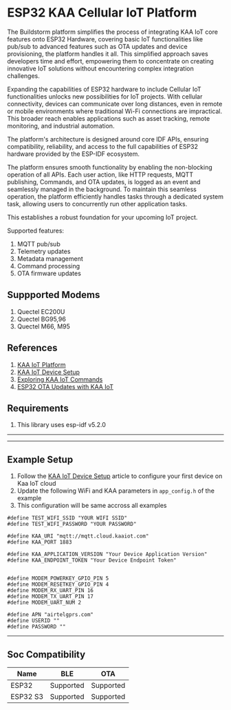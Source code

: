 # ESP32 KAA Cellular IoT Platform
The Buildstorm platform simplifies the process of integrating KAA IoT core features onto ESP32 Hardware, covering basic IoT functionalities like pub/sub to advanced features such as OTA updates and device provisioning, the platform handles it all. This simplified approach saves developers time and effort, empowering them to concentrate on creating innovative IoT solutions without encountering complex integration challenges.

Expanding the capabilities of ESP32 hardware to include Cellular IoT functionalities unlocks new possibilities for IoT projects. With cellular connectivity, devices can communicate over long distances, even in remote or mobile environments where traditional Wi-Fi connections are impractical. This broader reach enables applications such as asset tracking, remote monitoring, and industrial automation.

The platform's architecture is designed around core IDF APIs, ensuring compatibility, reliability, and access to the full capabilities of ESP32 hardware provided by the ESP-IDF ecosystem.

The platform ensures smooth functionality by enabling the non-blocking operation of all APIs. Each user action, like HTTP requests, MQTT publishing, Commands, and OTA updates, is logged as an event and seamlessly managed in the background. To maintain this seamless operation, the platform efficiently handles tasks through a dedicated system task, allowing users to concurrently run other application tasks.

This establishes a robust foundation for your upcoming IoT project.

Supported features:

1. MQTT pub/sub
2. Telemetry updates
3. Metadata management
4. Command processing
5. OTA firmware updates

## Suppported Modems
1. Quectel EC200U
2. Quectel BG95,96
3. Quectel M66, M95

## References
1. [KAA IoT Platform](https://buildstorm.com/solutions/kaa-iot-cellular-solution/)
2. [KAA IoT Device Setup](https://buildstorm.com/blog/kaa-iot-device-setup/)
2. [Exploring KAA IoT Commands](https://buildstorm.com/blog/kaa-iot-commands/)
3. [ESP32 OTA Updates with KAA IoT](https://buildstorm.com/blog/kaa-iot-ota-updates/)


## Requirements
1. This library uses esp-idf v5.2.0

---

---
## Example Setup
1. Follow the [KAA IoT Device Setup](https://buildstorm.com/blog/kaa-iot-device-setup/) article to configure your first device on Kaa IoT cloud
2. Update the following WiFi and KAA parameters in `app_config.h` of the example
3. This configuration will be same accross all examples

```
#define TEST_WIFI_SSID "YOUR WIFI SSID"
#define TEST_WIFI_PASSWORD "YOUR PASSWORD"

#define KAA_URI "mqtt://mqtt.cloud.kaaiot.com"
#define KAA_PORT 1883

#define KAA_APPLICATION_VERSION "Your Device Application Version"
#define KAA_ENDPOINT_TOKEN "Your Device Endpoint Token"


#define MODEM_POWERKEY_GPIO_PIN 5
#define MODEM_RESETKEY_GPIO_PIN 4
#define MODEM_RX_UART_PIN 16
#define MODEM_TX_UART_PIN 17
#define MODEM_UART_NUM 2

#define APN "airtelgprs.com"
#define USERID ""
#define PASSWORD ""
```

---

## Soc Compatibility

| Name     | BLE       | OTA       |
| -------- | --------- | --------- |
| ESP32    | Supported | Supported |
| ESP32 S3 | Supported | Supported |
